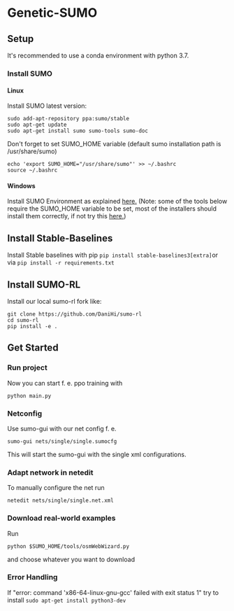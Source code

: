 # Genetic-SUMO
## Setup 
It's recommended to use a conda environment with python 3.7. 

### Install SUMO

#### Linux
Install SUMO latest version:

```
sudo add-apt-repository ppa:sumo/stable
sudo apt-get update
sudo apt-get install sumo sumo-tools sumo-doc 
```
Don't forget to set SUMO_HOME variable (default sumo installation path is /usr/share/sumo)
```
echo 'export SUMO_HOME="/usr/share/sumo"' >> ~/.bashrc
source ~/.bashrc
```

#### Windows

Install SUMO Environment as explained [here.](https://sumo.dlr.de/docs/Installing/index.html) 
(Note: some of the tools below require the SUMO_HOME variable to be set, most of the installers should install them correctly, if not try this [here.](https://sumo.dlr.de/docs/Installing/index.html))

## Install Stable-Baselines

Install Stable baselines with pip `pip install stable-baselines3[extra]`or  via `pip install -r requirements.txt`


## Install SUMO-RL
Install our local sumo-rl fork like: 

```
git clone https://github.com/DaniHi/sumo-rl
cd sumo-rl
pip install -e .
```

## Get Started

### Run project
Now you can start f. e. ppo training with

```
python main.py
```


### Netconfig
Use sumo-gui with our net config f. e.

```
sumo-gui nets/single/single.sumocfg 
```
This will start the sumo-gui with the single xml configurations.

### Adapt network in netedit
To manually configure the net run

```
netedit nets/single/single.net.xml 
```


### Download real-world examples
Run

```
python $SUMO_HOME/tools/osmWebWizard.py
```

and choose whatever you want to download


### Error Handling

If "error: command 'x86-64-linux-gnu-gcc' failed with exit status 1" try to 
install `sudo apt-get install python3-dev`
